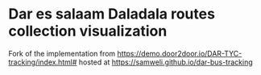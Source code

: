 # Dar es salaam Daladala routes collection visualization

Fork of the implementation from https://demo.door2door.io/DAR-TYC-tracking/index.html# hosted at https://samweli.github.io/dar-bus-tracking